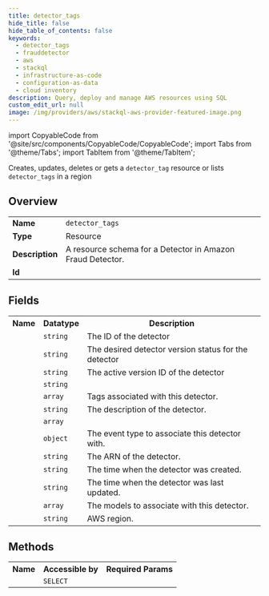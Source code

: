 ```yaml
---
title: detector_tags
hide_title: false
hide_table_of_contents: false
keywords:
  - detector_tags
  - frauddetector
  - aws
  - stackql
  - infrastructure-as-code
  - configuration-as-data
  - cloud inventory
description: Query, deploy and manage AWS resources using SQL
custom_edit_url: null
image: /img/providers/aws/stackql-aws-provider-featured-image.png
---
```


import CopyableCode from '@site/src/components/CopyableCode/CopyableCode';
import Tabs from '@theme/Tabs';
import TabItem from '@theme/TabItem';

Creates, updates, deletes or gets a <code>detector_tag</code> resource or lists <code>detector_tags</code> in a region

## Overview
<table><tbody>
<tr><td><b>Name</b></td><td><code>detector_tags</code></td></tr>
<tr><td><b>Type</b></td><td>Resource</td></tr>
<tr><td><b>Description</b></td><td>A resource schema for a Detector in Amazon Fraud Detector.</td></tr>
<tr><td><b>Id</b></td><td><CopyableCode code="aws.frauddetector.detector_tags" /></td></tr>
</tbody></table>

## Fields
<table><tbody><tr><th>Name</th><th>Datatype</th><th>Description</th></tr><tr><td><CopyableCode code="detector_id" /></td><td><code>string</code></td><td>The ID of the detector</td></tr>
<tr><td><CopyableCode code="detector_version_status" /></td><td><code>string</code></td><td>The desired detector version status for the detector</td></tr>
<tr><td><CopyableCode code="detector_version_id" /></td><td><code>string</code></td><td>The active version ID of the detector</td></tr>
<tr><td><CopyableCode code="rule_execution_mode" /></td><td><code>string</code></td><td></td></tr>
<tr><td><CopyableCode code="tags" /></td><td><code>array</code></td><td>Tags associated with this detector.</td></tr>
<tr><td><CopyableCode code="description" /></td><td><code>string</code></td><td>The description of the detector.</td></tr>
<tr><td><CopyableCode code="rules" /></td><td><code>array</code></td><td></td></tr>
<tr><td><CopyableCode code="event_type" /></td><td><code>object</code></td><td>The event type to associate this detector with.</td></tr>
<tr><td><CopyableCode code="arn" /></td><td><code>string</code></td><td>The ARN of the detector.</td></tr>
<tr><td><CopyableCode code="created_time" /></td><td><code>string</code></td><td>The time when the detector was created.</td></tr>
<tr><td><CopyableCode code="last_updated_time" /></td><td><code>string</code></td><td>The time when the detector was last updated.</td></tr>
<tr><td><CopyableCode code="associated_models" /></td><td><code>array</code></td><td>The models to associate with this detector.</td></tr>
<tr><td><CopyableCode code="region" /></td><td><code>string</code></td><td>AWS region.</td></tr>
</tbody></table>

## Methods

<table><tbody>
  <tr>
    <th>Name</th>
    <th>Accessible by</th>
    <th>Required Params</th>
  </tr>
  <tr>
    <td><CopyableCode code="view" /></td>
    <td><code>SELECT</code></td>
    <td><CopyableCode code="region" /></td>
  </tr>
</tbody></table>








